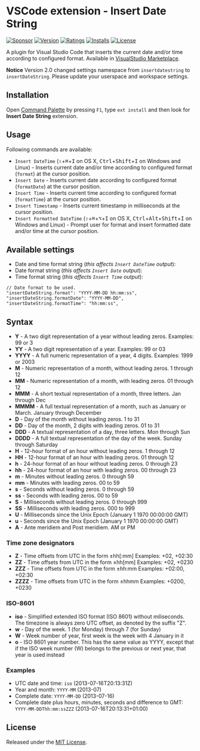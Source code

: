 # VSCode extension - Insert Date String

[![Sponsor][sponsor-badge]][sponsor]
[![Version][version-badge]][marketplace]
[![Ratings][ratings-badge]][marketplace-ratings]
[![Installs][installs-badge]][marketplace]
[![License][license-badge]][LICENSE]

A plugin for Visual Studio Code that inserts the current date and/or time according to configured format. Available in [VisualStudio Marketplace][marketplace].

**Notice** Version 2.0 changed settings namespace from `insertdatestring` to `insertDateString`. Please update your userspace and workspace settings.

## Installation

Open [Command Palette](https://code.visualstudio.com/docs/editor/codebasics) by pressing `F1`, type `ext install` and then look for **Insert Date String** extension.

## Usage

Following commands are available:

* `Insert DateTime` (<kbd>⇧</kbd>+<kbd>⌘</kbd>+<kbd>I</kbd> on OS X, <kbd>Ctrl</kbd>+<kbd>Shift</kbd>+<kbd>I</kbd> on Windows and Linux) - Inserts current date and/or time according to configured format (`format`) at the cursor position. 
* `Insert Date` - Inserts current date according to configured format (`formatDate`) at the cursor position. 
* `Insert Time` - Inserts current time according to configured format (`formatTime`) at the cursor position. 
* `Insert Timestamp` - Inserts current timestamp in milliseconds at the cursor position.
* `Insert Formatted DateTime` (<kbd>⇧</kbd>+<kbd>⌘</kbd>+<kbd>⌥</kbd>+<kbd>I</kbd> on OS X, <kbd>Ctrl</kbd>+<kbd>Alt</kbd>+<kbd>Shift</kbd>+<kbd>I</kbd> on Windows and Linux) - Prompt user for format and insert formatted date and/or time at the cursor position.

## Available settings

* Date and time format string (*this affects `Insert DateTime` output*):
* Date format string (*this affects `Insert Date` output*):
* Time format string (*this affects `Insert Time` output*):

```
// Date format to be used.
"insertDateString.format": "YYYY-MM-DD hh:mm:ss",
"insertDateString.formatDate": "YYYY-MM-DD",
"insertDateString.formatTime": "hh:mm:ss",
```

## Syntax

- **Y**     - A two digit representation of a year without leading zeros. Examples: 99 or 3
- **YY**    - A two digit representation of a year. Examples: 99 or 03
- **YYYY**  - A full numeric representation of a year, 4 digits. Examples: 1999 or 2003
- **M**     - Numeric representation of a month, without leading zeros. 1 through 12
- **MM**    - Numeric representation of a month, with leading zeros. 01 through 12
- **MMM**   - A short textual representation of a month, three letters. Jan through Dec
- **MMMM**  - A full textual representation of a month, such as January or March. January through December
- **D**     - Day of the month without leading zeros. 1 to 31
- **DD**    - Day of the month, 2 digits with leading zeros. 01 to 31
- **DDD**   - A textual representation of a day, three letters. Mon through Sun
- **DDDD**  - A full textual representation of the day of the week. Sunday through Saturday
- **H**     - 12-hour format of an hour without leading zeros. 1 through 12
- **HH**    - 12-hour format of an hour with leading zeros. 01 through 12
- **h**     - 24-hour format of an hour without leading zeros. 0 through 23
- **hh**    - 24-hour format of an hour with leading zeros. 00 through 23
- **m**     - Minutes without leading zeros. 0 through 59
- **mm**    - Minutes with leading zeros. 00 to 59
- **s**     - Seconds without leading zeros. 0 through 59
- **ss**    - Seconds with leading zeros. 00 to 59
- **S**     - Milliseconds without leading zeros. 0 through 999
- **SS**    - Milliseconds with leading zeros. 000 to 999
- **U**     - Milliseconds since the Unix Epoch (January 1 1970 00:00:00 GMT)
- **u**     - Seconds since the Unix Epoch (January 1 1970 00:00:00 GMT)
- **A**     - Ante meridiem and Post meridiem. AM or PM

### Time zone designators
- **Z**     - Time offsets from UTC in the form ±hh[:mm] Examples: +02,    +02:30
- **ZZ**    - Time offsets from UTC in the form ±hh[mm] Examples:  +02,    +0230
- **ZZZ**   - Time offsets from UTC in the form ±hh:mm Examples:   +02:00, +02:30
- **ZZZZ**  - Time offsets from UTC in the form ±hhmm Examples:    +0200,  +0230

### ISO-8601
- **iso**   - Simplified extended ISO format (ISO 8601) without miliseconds. The timezone is always zero UTC offset, as denoted by the suffix "Z".
- **w**     - Day of the week. 1 (for Monday) through 7 (for Sunday)
- **W**     - Week number of year, first week is the week with 4 January in it
- **o**     - ISO 8601 year number. This has the same value as YYYY, except that if the ISO week number (W) belongs to the previous or next year, that year is used instead

### Examples

* UTC date and time: `iso` (2013-07-16T20:13:31Z)
* Year and month: `YYYY-MM` (2013-07)
* Complete date: `YYYY-MM-DD` (2013-07-16)
* Complete date plus hours, minutes, seconds and difference to GMT: `YYYY-MM-DDThh:mm:ssZZZ` (2013-07-16T20:13:31+01:00)

## License

Released under the [MIT License][license].

[version-badge]: https://vsmarketplacebadge.apphb.com/version/jsynowiec.vscode-insertdatestring.svg
[marketplace]: https://marketplace.visualstudio.com/items?itemName=jsynowiec.vscode-insertdatestring
[installs-badge]: https://vsmarketplacebadge.apphb.com/installs/jsynowiec.vscode-insertdatestring.svg
[ratings-badge]: https://vsmarketplacebadge.apphb.com/rating/jsynowiec.vscode-insertdatestring.svg
[marketplace-ratings]: https://marketplace.visualstudio.com/items?itemName=jsynowiec.vscode-insertdatestring#review-details
[license-badge]: https://img.shields.io/github/license/jsynowiec/vscode-insertdatestring.svg
[license]: https://github.com/jsynowiec/vscode-insertdatestring/blob/master/LICENSE

[sponsor-badge]: https://img.shields.io/badge/♥-Sponsor-fc0fb5.svg
[sponsor]: https://github.com/sponsors/jsynowiec
